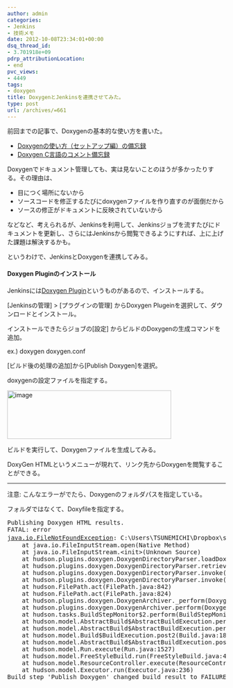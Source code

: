 ```yaml
---
author: admin
categories:
- Jenkins
- 技術メモ
date: 2012-10-08T23:34:01+00:00
dsq_thread_id:
- 3.701918e+09
pdrp_attributionLocation:
- end
pvc_views:
- 4449
tags:
- doxygen
title: DoxygenとJenkinsを連携させてみた。
type: post
url: /archives/=661
---
```


前回までの記事で、Doxygenの基本的な使い方を書いた。

  * [Doxygenの使い方（セットアップ編）の備忘録][1]
  * [Doxygen C言語のコメント備忘録][2]

Doxygenでドキュメント管理しても、実は見ないことのほうが多かったりする。その理由は、

  * 目につく場所にないから
  * ソースコードを修正するたびにdoxygenファイルを作り直すのが面倒だから
  * ソースの修正がドキュメントに反映されていないから

などなど、考えられるが、Jenkinsを利用して、Jenkinsジョブを流すたびにドキュメントを更新し、さらにはJenkinsから閲覧できるようにすれば、上に上げた課題は解決するかも。

というわけで、JenkinsとDoxygenを連携してみる。

#### Doxygen Pluginのインストール

Jenkinsには[Doxygen Plugin][3]というものがあるので、インストールする。
  
[Jenkinsの管理] > [プラグインの管理] からDoxygen Plugeinを選択して、ダウンロードとインストール。

インストールできたらジョブの[設定] からビルドのDoxygenの生成コマンドを追加。
  
ex.) doxygen doxygen.conf

[ビルド後の処理の追加]から[Publish Doxygen]を選択。
  
doxygenの設定ファイルを指定する。
  
[<img style="background-image: none; padding-left: 0px; padding-right: 0px; display: inline; padding-top: 0px; border-width: 0px;" title="image" src="http://hmi-me.ciao.jp/wordpress/wp-content/uploads/image_thumb43.png" alt="image" width="378" height="112" border="0" />][4]

ビルドを実行して、Doxygenファイルを生成してみる。
  
DoxyGen HTMLというメニューが現れて、リンク先からDoxygenを閲覧することができる。

* * *

注意: こんなエラーがでたら、Doxygenのフォルダパスを指定している。
  
フォルダではなくて、Doxyfileを指定する。

<pre>Publishing Doxygen HTML results.
FATAL: error
<a href="http://stacktrace.jenkins-ci.org/search?query=java.io.FileNotFoundException">java.io.FileNotFoundException</a>: C:\Users\TSUNEMICHI\Dropbox\src\mock_study\html (アクセスが拒否されました。)
	at java.io.FileInputStream.open(Native Method)
	at java.io.FileInputStream.&lt;init&gt;(Unknown Source)
	at hudson.plugins.doxygen.DoxygenDirectoryParser.loadDoxyFile(DoxygenDirectoryParser.java:208)
	at hudson.plugins.doxygen.DoxygenDirectoryParser.retrieveDoxygenDirectoryFromDoxyfile(DoxygenDirectoryParser.java:345)
	at hudson.plugins.doxygen.DoxygenDirectoryParser.invoke(DoxygenDirectoryParser.java:53)
	at hudson.plugins.doxygen.DoxygenDirectoryParser.invoke(DoxygenDirectoryParser.java:14)
	at hudson.FilePath.act(FilePath.java:842)
	at hudson.FilePath.act(FilePath.java:824)
	at hudson.plugins.doxygen.DoxygenArchiver._perform(DoxygenArchiver.java:219)
	at hudson.plugins.doxygen.DoxygenArchiver.perform(DoxygenArchiver.java:176)
	at hudson.tasks.BuildStepMonitor$2.perform(BuildStepMonitor.java:27)
	at hudson.model.AbstractBuild$AbstractBuildExecution.perform(AbstractBuild.java:717)
	at hudson.model.AbstractBuild$AbstractBuildExecution.performAllBuildSteps(AbstractBuild.java:692)
	at hudson.model.Build$BuildExecution.post2(Build.java:183)
	at hudson.model.AbstractBuild$AbstractBuildExecution.post(AbstractBuild.java:639)
	at hudson.model.Run.execute(Run.java:1527)
	at hudson.model.FreeStyleBuild.run(FreeStyleBuild.java:46)
	at hudson.model.ResourceController.execute(ResourceController.java:88)
	at hudson.model.Executor.run(Executor.java:236)
Build step 'Publish Doxygen' changed build result to FAILURE</pre>

<pre></pre>

<pre></pre>

<pre></pre>

 [1]: http://futurismo.biz/archives/587 "Doxygenの使い方（セットアップ編）の備忘録"
 [2]: http://futurismo.biz/archives/655 "Doxygen C言語のコメント備忘録"
 [3]: https://wiki.jenkins-ci.org/display/JENKINS/Doxygen+Plugin
 [4]: http://hmi-me.ciao.jp/wordpress/wp-content/uploads/image43.png